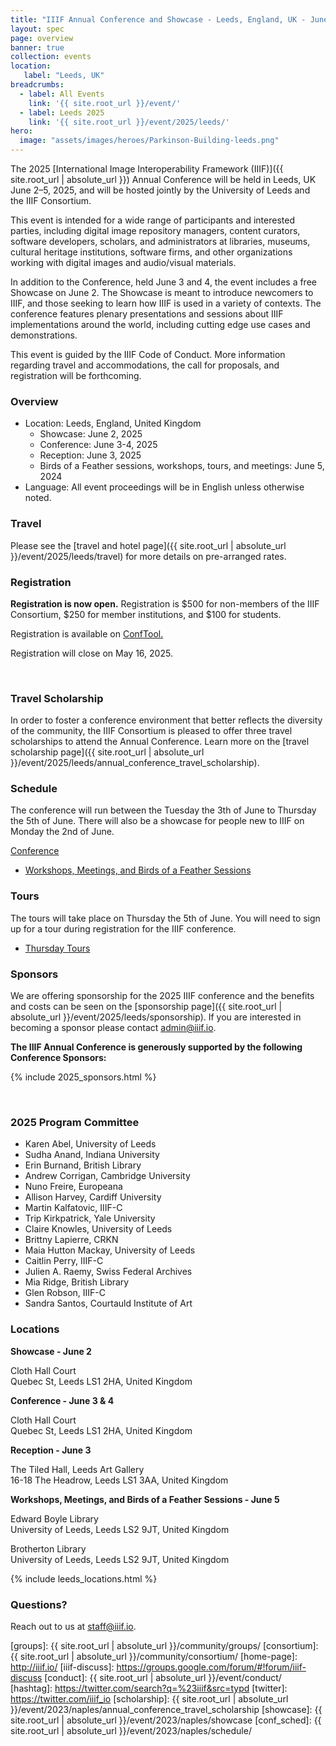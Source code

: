 ```yaml
---
title: "IIIF Annual Conference and Showcase - Leeds, England, UK - June 2-5, 2025"
layout: spec
page: overview
banner: true 
collection: events
location:
   label: "Leeds, UK"
breadcrumbs:
  - label: All Events
    link: '{{ site.root_url }}/event/'
  - label: Leeds 2025
    link: '{{ site.root_url }}/event/2025/leeds/'
hero:
  image: "assets/images/heroes/Parkinson-Building-leeds.png"
---
```



The 2025 [International Image Interoperability Framework (IIIF)]({{ site.root_url | absolute_url }}) Annual Conference will be held in Leeds, UK June 2–5, 2025, and will be hosted jointly by the University of Leeds and the IIIF Consortium.

This event is intended for a wide range of participants and interested parties, including digital image repository managers, content curators, software developers, scholars, and administrators at libraries, museums, cultural heritage institutions, software firms, and other organizations working with digital images and audio/visual materials.

In addition to the Conference, held June 3 and 4, the event includes a free Showcase on June 2. The Showcase is meant to introduce newcomers to IIIF, and those seeking to learn how IIIF is used in a variety of contexts. The conference features plenary presentations and sessions about IIIF implementations around the world, including cutting edge use cases and demonstrations. 

This event is guided by the IIIF Code of Conduct. More information regarding travel and accommodations, the call for proposals, and registration will be forthcoming.


### **Overview**

* Location: Leeds, England, United Kingdom
    * Showcase: June 2, 2025
    * Conference: June 3-4, 2025
    * Reception: June 3, 2025
    * Birds of a Feather sessions, workshops, tours, and meetings: June 5, 2024
* Language: All event proceedings will be in English unless otherwise noted.

### **Travel**

Please see the [travel and hotel page]({{ site.root_url | absolute_url }}/event/2025/leeds/travel) for more details on pre-arranged rates.

### Registration

**Registration is now open.** Registration is $500 for non-members of the IIIF Consortium, $250 for member institutions, and $100 for students. 

Registration is available on [ConfTool.](https://www.conftool.org/iiif2025/)

Registration will close on May 16, 2025. 

<br>

### **Travel Scholarship**

In order to foster a conference environment that better reflects the diversity of the community, the IIIF Consortium is pleased to offer three travel scholarships to attend the Annual Conference. Learn more on the [travel scholarship page]({{ site.root_url | absolute_url }}/event/2025/leeds/annual_conference_travel_scholarship).

### **Schedule**

The conference will run between the Tuesday the 3th of June to Thursday the 5th of June. There will also be a showcase for people new to IIIF on Monday the 2nd of June.

[Conference](schedule/)
 * [Workshops, Meetings, and Birds of a Feather Sessions](schedule/#birds-of-a-feather-sessions---thursday-june-5th)

### **Tours**

 The tours will take place on Thursday the 5th of June. You will need to sign up for a tour during registration for the IIIF conference.  

 * [Thursday Tours](tours/)

### **Sponsors**

We are offering sponsorship for the 2025 IIIF conference and the benefits and costs can be seen on the [sponsorship page]({{ site.root_url | absolute_url }}/event/2025/leeds/sponsorship). If you are interested in becoming a sponsor please contact [admin@iiif.io](mailto:admin@iiif.io). 


**The IIIF Annual Conference is generously supported by the following Conference Sponsors:**

{% include 2025_sponsors.html %} 

<br>

### **2025 Program Committee**

* Karen Abel, University of Leeds
* Sudha Anand, Indiana University
* Erin Burnand, British Library
* Andrew Corrigan, Cambridge University
* Nuno Freire, Europeana
* Allison Harvey, Cardiff University
* Martin Kalfatovic, IIIF-C
* Trip Kirkpatrick, Yale University
* Claire Knowles, University of Leeds
* Brittny Lapierre, CRKN
* Maia Hutton Mackay, University of Leeds
* Caitlin Perry, IIIF-C
* Julien A. Raemy, Swiss Federal Archives
* Mia Ridge, British Library
* Glen Robson, IIIF-C
* Sandra Santos, Courtauld Institute of Art

### Locations

**Showcase - June 2**

Cloth Hall Court <br>
Quebec St, Leeds LS1 2HA, United Kingdom

**Conference - June 3 & 4**

Cloth Hall Court <br>
Quebec St, Leeds LS1 2HA, United Kingdom

**Reception - June 3**

The Tiled Hall, Leeds Art Gallery <br>
16-18 The Headrow, Leeds LS1 3AA, United Kingdom

**Workshops, Meetings, and Birds of a Feather Sessions - June 5**

Edward Boyle Library<br>
University of Leeds, Leeds LS2 9JT, United Kingdom <br>

Brotherton Library<br>
University of Leeds, Leeds LS2 9JT, United Kingdom


{% include leeds_locations.html %} 


<!-- ### **Register**

Please register for Conference and/or the Showcase using Conftool. Payment must be submitted following your registration via Paypal using a credit card number, or via check. You can register [here](https://www.conftool.org/iiif2024/). Registration will close on May 14, 2024. 

### **Schedule**

The conference will run between the Tuesday the 4th of June to Thursday the 6th of June. There will also be a showcase for people new to IIIF on Friday the 7th of June.

[Conference]({{ site.root_url | absolute_url }}/event/2024/los-angeles/schedule/):
 * [Day 1 - Tuesday, June 4th]({{ site.root_url | absolute_url}}/event/2024/los-angeles/schedule/#day-1---tuesday-june-4th)
 * [Day 2 - Wednesday, June 5th]({{ site.root_url | absolute_url }}/event/2024/los-angeles/schedule/#day-2---wednesday-june-5th)
 * [Birds of a feather sessions - Thursday, June 6th]({{ site.root_url | absolute_url }}/event/2024/los-angeles/schedule/#birds-of-a-feather-sessions---thursday-june-6th)

[Showcase]({{ site.root_url | absolute_url }}/event/2024/los-angeles/showcase/):
 * [Getty museum, Friday, June 7th]({{ site.root_url | absolute_url }}/event/2024/los-angeles/showcase/)


### **Travel**

Please see the [travel and hotel page]({{ site.root_url | absolute_url }}/event/2024/los-angeles/travel) for more details on pre-arranged rates.


### Program committee

Thank you to the 2024 Program committee:

* Dawn Childress, UCLA Library
* Martin Critelli, Ca' Foscari University of Venice
* Nuno Freire, Europeana
* Joshua Gomez, UCLA Library
* David Newbury, Getty
* Caitlin Perry, IIIF Consortium 
* Julien A. Raemy, University of Basel
* Glen Robson, IIIF Consortium
* Sandra Santos, The Courtauld Institute of Art
* Greete Veesalu, Estonian National Library


 -->

### **Questions?**

Reach out to us at staff@iiif.io.


[iiif]: https://iiif.io/
[groups]: {{ site.root_url | absolute_url }}/community/groups/
[consortium]: {{ site.root_url | absolute_url }}/community/consortium/
[home-page]: http://iiif.io/
[iiif-discuss]: https://groups.google.com/forum/#!forum/iiif-discuss
[conduct]: {{ site.root_url | absolute_url }}/event/conduct/
[hashtag]: https://twitter.com/search?q=%23iiif&src=typd
[twitter]: https://twitter.com/iiif_io
[scholarship]:  {{ site.root_url | absolute_url }}/event/2023/naples/annual_conference_travel_scholarship
[showcase]:  {{ site.root_url | absolute_url }}/event/2023/naples/showcase
[conf_sched]: {{ site.root_url | absolute_url }}/event/2023/naples/schedule/
